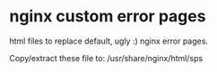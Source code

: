 # nginx custom error pages
html files to replace default, ugly :) nginx error pages.

Copy/extract these file to:
/usr/share/nginx/html/sps
